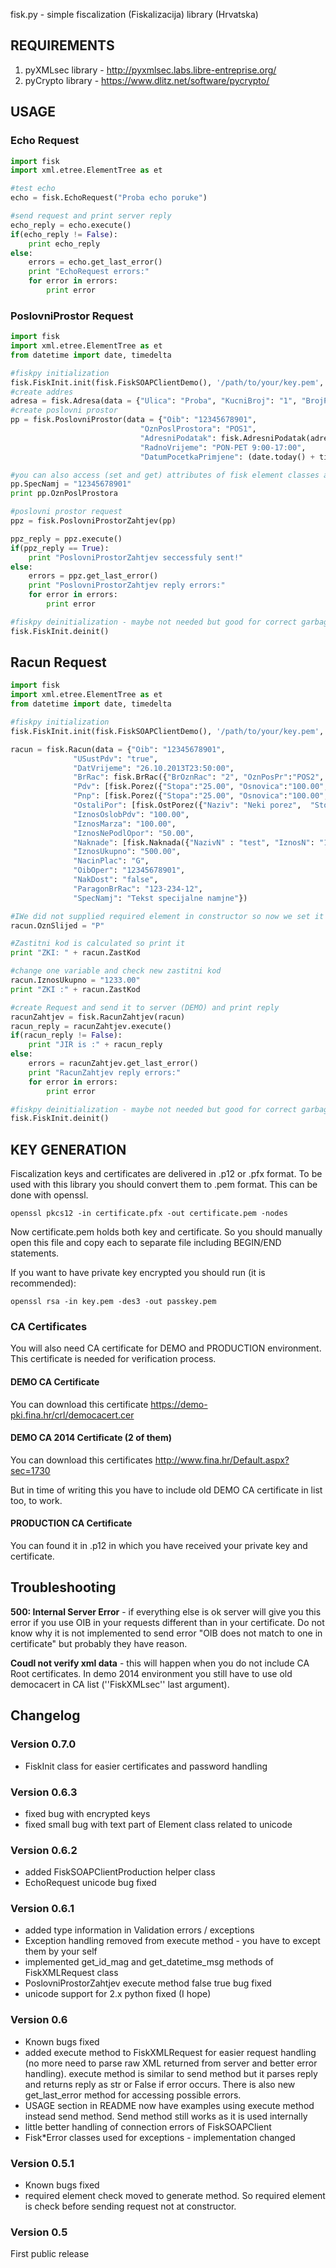 fisk.py - simple fiscalization (Fiskalizacija) library 
		  (Hrvatska) 
		  
## REQUIREMENTS

1. pyXMLsec library - http://pyxmlsec.labs.libre-entreprise.org/
2. pyCrypto library - https://www.dlitz.net/software/pycrypto/

## USAGE

### Echo Request

```Python
import fisk
import xml.etree.ElementTree as et

#test echo 
echo = fisk.EchoRequest("Proba echo poruke")

#send request and print server reply
echo_reply = echo.execute()
if(echo_reply != False):
    print echo_reply
else:
    errors = echo.get_last_error()
    print "EchoRequest errors:"
    for error in errors:
        print error
```

### PoslovniProstor Request

```Python
import fisk
import xml.etree.ElementTree as et
from datetime import date, timedelta

#fiskpy initialization 
fisk.FiskInit.init(fisk.FiskSOAPClientDemo(), '/path/to/your/key.pem', "kaypassword", '/path/to/your/cert.pem', ['/path/to/porezna/rootcert/democacert.pem'])
#create addres
adresa = fisk.Adresa(data = {"Ulica": "Proba", "KucniBroj": "1", "BrojPoste": "54321"})
#create poslovni prostor      
pp = fisk.PoslovniProstor(data = {"Oib": "12345678901",
                             "OznPoslProstora": "POS1",
                             "AdresniPodatak": fisk.AdresniPodatak(adresa),
                             "RadnoVrijeme": "PON-PET 9:00-17:00", 
                             "DatumPocetkaPrimjene": (date.today() + timedelta(days = 1)).strftime('%d.%m.%Y')})

#you can also access (set and get) attributes of fisk element classes as
pp.SpecNamj = "12345678901"
print pp.OznPoslProstora

#poslovni prostor request
ppz = fisk.PoslovniProstorZahtjev(pp)

ppz_reply = ppz.execute()
if(ppz_reply == True):
    print "PoslovniProstorZahtjev seccessfuly sent!"
else:
    errors = ppz.get_last_error()
    print "PoslovniProstorZahtjev reply errors:"
    for error in errors:
        print error

#fiskpy deinitialization - maybe not needed but good for correct garbage cleaning 
fisk.FiskInit.deinit()
```

## Racun Request

```Python
import fisk
import xml.etree.ElementTree as et
from datetime import date, timedelta

#fiskpy initialization 
fisk.FiskInit.init(fisk.FiskSOAPClientDemo(), '/path/to/your/key.pem', "kaypassword", '/path/to/your/cert.pem', ['/path/to/porezna/rootcert/democacert.pem'])

racun = fisk.Racun(data = {"Oib": "12345678901",
              "USustPdv": "true",
              "DatVrijeme": "26.10.2013T23:50:00",
              "BrRac": fisk.BrRac({"BrOznRac": "2", "OznPosPr":"POS2", "OznNapUr":"1"}),
              "Pdv": [fisk.Porez({"Stopa":"25.00", "Osnovica":"100.00", "Iznos":"25.00"}), fisk.Porez({"Stopa":"10.00", "Osnovica":"100.00", "Iznos":"10.00"})],
              "Pnp": [fisk.Porez({"Stopa":"25.00", "Osnovica":"100.00", "Iznos":"25.00"}), fisk.Porez({"Stopa":"10.00", "Osnovica":"100.00", "Iznos":"10.00"})],
              "OstaliPor": [fisk.OstPorez({"Naziv": "Neki porez",  "Stopa":"3.00", "Osnovica":"100.00", "Iznos":"3.00"})],
              "IznosOslobPdv": "100.00",
              "IznosMarza": "100.00",
              "IznosNePodlOpor": "50.00",
              "Naknade": [fisk.Naknada({"NazivN" : "test", "IznosN": "10.00"})],
              "IznosUkupno": "500.00",
              "NacinPlac": "G",
              "OibOper": "12345678901",
              "NakDost": "false",
              "ParagonBrRac": "123-234-12",
              "SpecNamj": "Tekst specijalne namjne"})

#IWe did not supplied required element in constructor so now we set it
racun.OznSlijed = "P"

#Zastitni kod is calculated so print it
print "ZKI: " + racun.ZastKod

#change one variable and check new zastitni kod
racun.IznosUkupno = "1233.00"
print "ZKI :" + racun.ZastKod

#create Request and send it to server (DEMO) and print reply
racunZahtjev = fisk.RacunZahtjev(racun)
racun_reply = racunZahtjev.execute()
if(racun_reply != False):
    print "JIR is :" + racun_reply
else:
    errors = racunZahtjev.get_last_error()
    print "RacunZahtjev reply errors:"
    for error in errors:
        print error

#fiskpy deinitialization - maybe not needed but good for correct garbage cleaning 
fisk.FiskInit.deinit()
```

## KEY GENERATION

Fiscalization keys and certificates are delivered in .p12 or .pfx format. To be used with this library you should
convert them to .pem format. This can be done with openssl.

```
openssl pkcs12 -in certificate.pfx -out certificate.pem -nodes
```

Now certificate.pem holds both key and certificate. So you should manually open this file and copy each to
separate file including BEGIN/END statements.

If you want to have private key encrypted you should run (it is recommended):
```
openssl rsa -in key.pem -des3 -out passkey.pem
```

### CA Certificates
You will also need CA certificate for DEMO and PRODUCTION environment. This certificate is needed for
verification process.

#### DEMO CA Certificate

You can download this certificate https://demo-pki.fina.hr/crl/democacert.cer

#### DEMO CA 2014 Certificate (2 of them)

You can download this certificates http://www.fina.hr/Default.aspx?sec=1730

But in time of writing this you have to include old DEMO CA certificate in list too, to work.

#### PRODUCTION CA Certificate

You can found it in .p12 in which you have received your private key and certificate.
## Troubleshooting

**500: Internal Server Error** - if everything else is ok server will give you this error if
you use OIB in your requests different than in your certificate. Do not know why it is not implemented
to send error "OIB does not match to one in certificate" but probably they have reason.

**Coudl not verify xml data** - this will happen when you do not include CA Root certificates. In demo 2014 environment
you still have to use old democacert in CA list (''FiskXMLsec'' last argument).  


## Changelog
### Version 0.7.0
  * FiskInit class for easier certificates and password handling

### Version 0.6.3
  * fixed bug with encrypted keys
  * fixed small bug with text part of Element class related to unicode

### Version 0.6.2
  * added FiskSOAPClientProduction helper class
  * EchoRequest unicode bug fixed

### Version 0.6.1
  * added type information in Validation errors / exceptions
  * Exception handling removed from execute method - you have to except them by your self
  * implemented get_id_mag and get_datetime_msg methods of FiskXMLRequest class
  * PoslovniProstorZahtjev execute method false true bug fixed
  * unicode support for 2.x python fixed (I hope)

### Version 0.6
  * Known bugs fixed
  * added execute method to FiskXMLRequest for easier request handling (no more need to parse raw XML returned
  from server and better error handling). execute method is similar to send method but it parses reply and
  returns reply as str or False if error occurs. There is also new get_last_error method for accessing
  possible errors.
  * USAGE section in README now have examples using execute method instead send method. Send method still works
  as it is used internally
  * little better handling of connection errors of FiskSOAPClient
  * Fisk*Error classes used for exceptions - implementation changed

### Version 0.5.1

  * Known bugs fixed
  * required element check moved to generate method. So required element is check before sending request
  not at constructor. 

### Version 0.5

First public release 